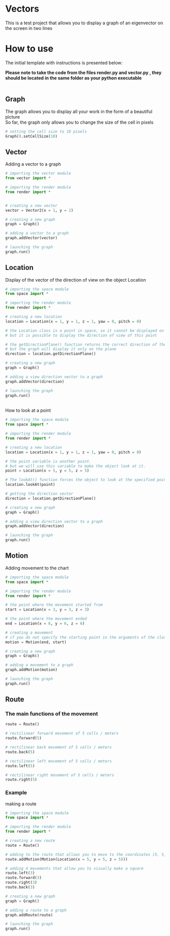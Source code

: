# Vectors
This is a test project that allows you to display a graph of an eigenvector on the screen in two lines

# How to use
The initial template with instructions is presented below:

**Please note to take the code from the files render.py and vector.py , they should be located in the same folder as your python executable**
<br>
<br>

## Graph
The graph allows you to display all your work in the form of a beautiful picture
<br>
So far, the graph only allows you to change the size of the cell in pixels

```Python
# setting the cell size to 10 pixels
Graph().setCellSize(10)
```

## Vector
Adding a vector to a graph
```Python
# importing the vector module
from vector import *

# importing the render module
from render import *


# creating a new vector
vector = Vector2(x = 1, y = 2)

# creating a new graph
graph = Graph()

# adding a vector to a graph
graph.addVector(vector)

# launching the graph
graph.run()
```

## Location
Display of the vector of the direction of view on the object Location
```Python
# importing the space module
from space import *

# importing the render module
from render import *

# creating a new location
location = Location(x = 1, y = 1, z = 1, yaw = 0, pitch = 0)

# the Location class is a point in space, so it cannot be displayed on a graph.
# but it is possible to display the direction of view of this point

# the getDirectionPlane() function returns the correct direction of the object's view in space. 
# but the graph will display it only on the plane
direction = location.getDirectionPlane()

# creating a new graph
graph = Graph()

# adding a view direction vector to a graph
graph.addVector(direction)

# launching the graph
graph.run()
```
<br>
How to look at a point

```Python
# importing the space module
from space import *

# importing the render module
from render import *

# creating a new location
location = Location(x = 1, y = 1, z = 1, yaw = 0, pitch = 0)

# the point variable is another point.
# but we will use this variable to make the object look at it.
point = Location(x = 5, y = 5, z = 5)

# The lookAt() function forces the object to look at the specified point, thereby changing the vector of the direction of view towards this point
location.lookAt(point)

# getting the direction vector
direction = location.getDirectionPlane()

# creating a new graph
graph = Graph()

# adding a view direction vector to a graph
graph.addVector(direction)

# launching the graph
graph.run()
```

## Motion
Adding movement to the chart

```Python
# importing the space module
from space import *

# importing the render module
from render import *

# the point where the movement started from
start = Location(x = 3, y = 3, z = 3)

# the point where the movement ended
end = Location(x = 6, y = 6, z = 6)

# сreating a movement
# if you do not specify the starting point in the arguments of the class, then by default it will be 0
motion = Motion(end, start)

# creating a new graph
graph = Graph()

# adding a movement to a graph
graph.addMotion(motion)

# launching the graph
graph.run()
```

## Route
### The main functions of the movement

```Python
route = Route()

# rectilinear forward movement of 5 cells / meters
route.forward(5)

# rectilinear back movement of 5 cells / meters
route.back(5)

# rectilinear left movement of 5 cells / meters
route.left(5)

# rectilinear right movement of 5 cells / meters
route.right(5)
```

### Example
making a route
```Python
# importing the space module
from space import *

# importing the render module
from render import *

# creating a new route
route = Route()

# adding to the route that allows you to move to the coordinates (5, 5, 5)
route.addMotion(Motion(Location(x = 5, y = 5, z = 5)))

# adding 4 movements that allow you to visually make a square
route.left(3)
route.forward(3)
route.right(3)
route.back(3)

# creating a new graph
graph = Graph()

# adding a route to a graph
graph.addRoute(route)

# launching the graph
graph.run()
```
